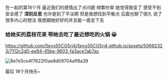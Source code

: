 在一起的第18个月
最近我们的感情出了点问题 频繁吵架
她觉得我变了 感受不到安全感了 **深刻反思** 
也许是到了平淡期 但是我想找到平衡点 
后面也聊了很久 说了很多内心的想法  我想跟她好好的并且能一直走下去

### 给她买的荔枝花束 带她去吃了最近想吃的火锅 😀

https://github.com/5pyx55CG5ri4/5pyx55CG5ri4.github.io/assets/50692323/7112c2d0-ee84-45be-9603-fa3ace7ab7ac


![8e7e5ce4f7822f0ae8d09704aff8a39](https://github.com/5pyx55CG5ri4/5pyx55CG5ri4.github.io/assets/50692323/fd4a7d92-abc8-4e32-a7aa-ea91c0556e02)

最后 18个月快乐~

<!-- ##{"timestamp":1719983839}## -->